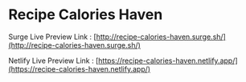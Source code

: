 # Recipe Calories Haven

Surge Live Preview Link : [http://recipe-calories-haven.surge.sh/](http://recipe-calories-haven.surge.sh/)

Netlify Live Preview Link : [https://recipe-calories-haven.netlify.app/](https://recipe-calories-haven.netlify.app/)
